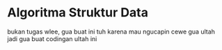 # Algoritma Struktur Data
bukan tugas wlee, gua buat ini tuh karena mau ngucapin cewe gua ultah jadi gua buat codingan ultah ini
